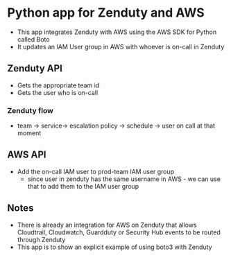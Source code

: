 # Python app for Zenduty and AWS
- This app integrates Zenduty with AWS using the AWS SDK for Python called Boto
- It updates an IAM User group in AWS with whoever is on-call in Zenduty

## Zenduty API
- Gets the appropriate team id
- Gets the user who is on-call
### Zenduty flow
- team -> service-> escalation policy -> schedule -> user on call at that moment

## AWS API
- Add the on-call IAM user to prod-team IAM user group
  - since user in zenduty has the same username in AWS - we can use that to add them to the IAM user group

## Notes
- There is already an integration for AWS on Zenduty that allows Cloudtrail, Cloudwatch, Guardduty or Security Hub events to be routed through Zenduty
- This app is to show an explicit example of using boto3 with Zenduty
